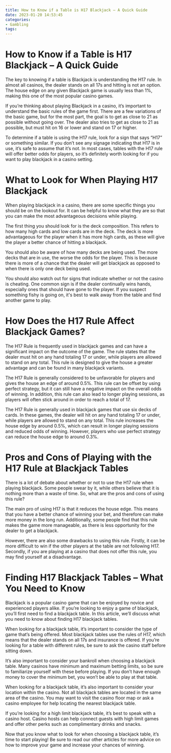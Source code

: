 ```yaml
---
title: How to Know if a Table is H17 Blackjack – A Quick Guide 
date: 2023-01-20 14:53:45
categories:
- Gambling
tags:
---
```



#  How to Know if a Table is H17 Blackjack – A Quick Guide 

The key to knowing if a table is Blackjack is understanding the H17 rule.  In almost all casinos, the dealer stands on all 17s and hitting is not an option. The house edge on any given Blackjack game is usually less than 1%, making this one of the most popular casino games. 

If you’re thinking about playing Blackjack in a casino, it’s important to understand the basic rules of the game first. There are a few variations of the basic game, but for the most part, the goal is to get as close to 21 as possible without going over. The dealer also tries to get as close to 21 as possible, but must hit on 16 or lower and stand on 17 or higher. 

To determine if a table is using the H17 rule, look for a sign that says “H17” or something similar. If you don’t see any signage indicating that H17 is in use, it’s safe to assume that it’s not. In most cases, tables with the H17 rule will offer better odds for players, so it’s definitely worth looking for if you want to play blackjack in a casino setting.

#  What to Look for When Playing H17 Blackjack 

When playing blackjack in a casino, there are some specific things you should be on the lookout for. It can be helpful to know what they are so that you can make the most advantageous decisions while playing.

The first thing you should look for is the deck composition. This refers to how many high cards and low cards are in the deck. The deck is more advantageous for the player when it has more high cards, as these will give the player a better chance of hitting a blackjack.

You should also be aware of how many decks are being used. The more decks that are in use, the worse the odds for the player. This is because there is more of a chance that the dealer will get blackjack as opposed to when there is only one deck being used.

You should also watch out for signs that indicate whether or not the casino is cheating. One common sign is if the dealer continually wins hands, especially ones that should have gone to the player. If you suspect something fishy is going on, it's best to walk away from the table and find another game to play.

#  How Does the H17 Rule Affect Blackjack Games? 

The H17 Rule is frequently used in blackjack games and can have a significant impact on the outcome of the game. The rule states that the dealer must hit on any hand totaling 17 or under, while players are allowed to stand on any total. This rule is designed to give the house a greater advantage and can be found in many blackjack variants.

The H17 Rule is generally considered to be unfavorable for players and gives the house an edge of around 0.5%. This rule can be offset by using perfect strategy, but it can still have a negative impact on the overall odds of winning. In addition, this rule can also lead to longer playing sessions, as players will often stick around in order to reach a total of 17.

The H17 Rule is generally used in blackjack games that use six decks of cards. In these games, the dealer will hit on any hand totaling 17 or under, while players are allowed to stand on any total. This rule increases the house edge by around 0.5%, which can result in longer playing sessions and reduced odds of winning. However, players who use perfect strategy can reduce the house edge to around 0.3%.

#  Pros and Cons of Playing with the H17 Rule at Blackjack Tables 

There is a lot of debate about whether or not to use the H17 rule when playing blackjack. Some people swear by it, while others believe that it is nothing more than a waste of time. So, what are the pros and cons of using this rule?

The main pro of using H17 is that it reduces the house edge. This means that you have a better chance of winning your bet, and therefore can make more money in the long run. Additionally, some people find that this rule makes the game more manageable, as there is less opportunity for the dealer to get a blackjack.

However, there are also some drawbacks to using this rule. Firstly, it can be more difficult to win if the other players at the table are not following H17. Secondly, if you are playing at a casino that does not offer this rule, you may find yourself at a disadvantage.

#  Finding H17 Blackjack Tables – What You Need to Know

Blackjack is a popular casino game that can be enjoyed by novice and experienced players alike. If you’re looking to enjoy a game of blackjack, you’ll first need to find a blackjack table. In this article, we’ll discuss what you need to know about finding H17 blackjack tables.

When looking for a blackjack table, it’s important to consider the type of game that’s being offered. Most blackjack tables use the rules of H17, which means that the dealer stands on all 17s and insurance is offered. If you’re looking for a table with different rules, be sure to ask the casino staff before sitting down.

It’s also important to consider your bankroll when choosing a blackjack table. Many casinos have minimum and maximum betting limits, so be sure to familiarize yourself with these before playing. If you don’t have enough money to cover the minimum bet, you won’t be able to play at that table.

When looking for a blackjack table, it’s also important to consider your location within the casino. Not all blackjack tables are located in the same area of the casino. You may want to visit the casino floor map or ask a casino employee for help locating the nearest blackjack table.

If you’re looking for a high limit blackjack table, it’s best to speak with a casino host. Casino hosts can help connect guests with high limit games and offer other perks such as complimentary drinks and snacks.

Now that you know what to look for when choosing a blackjack table, it’s time to start playing! Be sure to read our other articles for more advice on how to improve your game and increase your chances of winning.